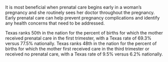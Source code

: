 It is most beneficial when prenatal care begins early in a woman’s pregnancy and she routinely sees her doctor throughout the pregnancy. Early prenatal care can help prevent pregnancy complications and identify any health concerns that need to be addressed. 

Texas ranks 50th in the nation for the percent of births for which the mother received prenatal care in the first trimester, with a Texas rate of 69.3% versus 77.5% nationally. Texas ranks 48th in the nation for the percent of births for which the mother first received care in the third trimester or received no prenatal care, with a Texas rate of 9.5% versus 6.2% nationally.  

